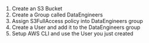 1. Create an S3 Bucket
2. Create a Group called DataEngineers
3. Assign S3FullAccess policy into DataEngineers group
4. Create a User and add it to the DataEngineers group
5. Setup AWS CLI and use the User you just created

